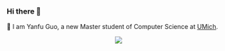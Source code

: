 ### Hi there 👋

<!--
**epigone707/epigone707** is a ✨ _special_ ✨ repository because its `README.md` (this file) appears on your GitHub profile.

Here are some ideas to get you started:

- 🔭 I’m currently working on ...
- 🌱 I’m currently learning ...
- 👯 I’m looking to collaborate on ...
- 🤔 I’m looking for help with ...
- 💬 Ask me about ...
- 📫 How to reach me: ...
- 😄 Pronouns: ...
- ⚡ Fun fact: ...
-->

🌱 I am Yanfu Guo, a new Master student of Computer Science at [UMich](https://umich.edu/).

<p align="center">
<img src="http://github-readme-streak-stats.herokuapp.com?user=epigone707&theme=ayu-light&hide_border=true&date_format=M%20j%5B%2C%20Y%5D"/>
</p>
